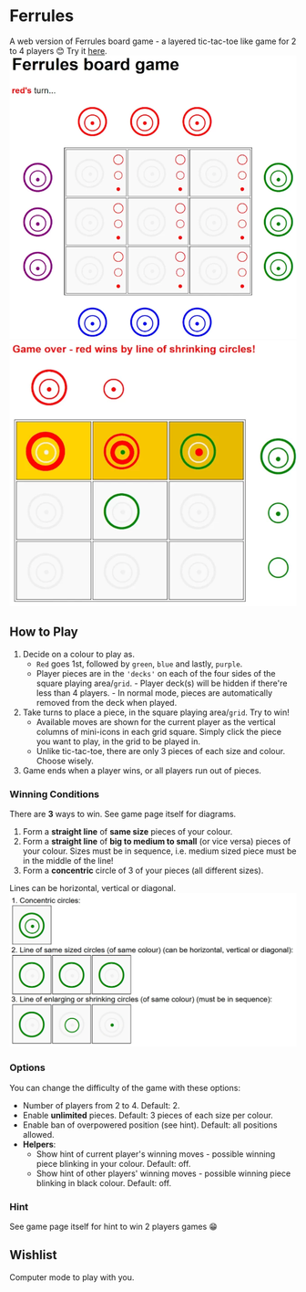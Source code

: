 # Ferrules
A web version of Ferrules board game - a layered tic-tac-toe like game for 2 to 4 players 😊
Try it [here](http://yunharla.altervista.org/maths/ferrules.html).
![(game board)](https://raw.githubusercontent.com/sdneon/Ferrules/master/game_board.webp "Ferrule game board")![(game won)](https://raw.githubusercontent.com/sdneon/Ferrules/master/game_won.webp "game won")

## How to Play
1. Decide on a colour to play as.
    - `Red` goes 1st, followed by `green`, `blue` and lastly, `purple`. 
    - Player pieces are in the `'decks'` on each of the four sides of the square playing area/`grid`.
            - Player deck(s) will be hidden if there're less than 4 players.
            - In normal mode, pieces are automatically removed from the deck when played.
2. Take turns to place a piece, in the square playing area/`grid`. Try to win!
    - Available moves are shown for the current player as the vertical columns of mini-icons in each grid square. Simply click the piece you want to play, in the grid to be played in.
    - Unlike tic-tac-toe, there are only 3 pieces of each size and colour. Choose wisely.
3. Game ends when a player wins, or all players run out of pieces.

### Winning Conditions
There are **3** ways to win. See game page itself for diagrams.
1. Form a **straight line** of **same size** pieces of your colour.
2. Form a **straight line** of **big to medium to small** (or vice versa) pieces of your colour. Sizes must be in sequence, i.e. medium sized piece must be in the middle of the line!
3. Form a **concentric** circle of 3 of your pieces (all different sizes).

Lines can be horizontal, vertical or diagonal.
![(3 ways to win)](https://raw.githubusercontent.com/sdneon/Ferrules/master/ways_to_win.webp "3 ways to win")

### Options
You can change the difficulty of the game with these options:
- Number of players from 2 to 4. Default: 2.
- Enable **unlimited** pieces. Default: 3 pieces of each size per colour.
- Enable ban of overpowered position (see hint). Default: all positions allowed.
- **Helpers**:
    - Show hint of current player's winning moves - possible winning piece blinking in your colour. Default: off.
    - Show hint of other players' winning moves - possible winning piece blinking in black colour. Default: off.

### Hint
See game page itself for hint to win 2 players games 😁

## Wishlist
Computer mode to play with you.
